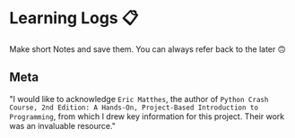 # Learning Logs 📋
 Make short Notes and save them. You can always refer back to the later 🙃

## Meta
 "I would like to acknowledge ```Eric Matthes```, the author of ```Python Crash Course, 2nd Edition: A Hands-On, Project-Based Introduction to Programming```, from which I drew key information for this project. Their work was an invaluable resource."
